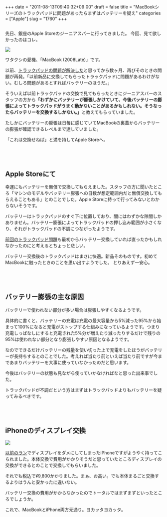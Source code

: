+++
date = "2011-08-13T09:40:32+09:00"
draft = false
title = "MacBookシリーズのトラックパッドに問題があったらまずはバッテリーを疑え"
categories = ["Apple"]
slug = "1760"
+++

<img style="display:block; margin-left:auto; margin-right:auto;" border="0" height="" src="http://farm4.static.flickr.com/3167/2761693911_93626f8a67.jpg" alt="" width="" />


先日、銀座のApple Storeのジーニアスバーに行ってきました。
今回、見て欲しかったのはコレ。

<img style="display:block; margin-left:auto; margin-right:auto;" border="0" height="" src="http://knk-n.com/wp-content/uploads/2011/08/macbook.png" width="" />

ワタクシの愛機、「MacBook (2008Late)」です。

以前、<a href="http://knk-n.com/2011/04/19/macbook-trackpad/" target="_blank">トラックパッドの問題が解決した</a>と思ってから数ヶ月、再びそのときの問題が再発。<!--more-->「以前新品に交換してもらったトラックパッドに問題があるわけがない。むしろ問題があるとすればバッテリーのほうだ。」

そういえば以前トラックパッドの交換で見てもらったときにジーニアスバーのスタッフの方から<strong>「わずかにバッテリーが膨張しかけていて、今後バッテリーの膨張によってトラックパッドがうまく動かないことがあるかもしれない。そうなったらバッテリーを交換するしかない。」</strong>と教えてもらっていました。

たしかにバッテリーの膨張は日毎に感じていてMacBookの裏蓋からバッテリーの膨張が確認できるレベルまで達していました。

「これは交換せねば」と満を持してApple Storeへ。

<p style="margin-top: 6em;">

<h2>Apple Storeにて</h2>

幸運にもバッテリーを無償で交換してもらえました。スタッフの方に聞いたところ「マシンのモデルやバッテリー膨張への日数が想定範囲内だと無償交換してもらえることもある」とのことでした。Apple Storeに持って行ってみないとわからないそうです。

バッテリーはトラックパッドのすぐ下に位置しており、間にはわずかな隙間しかありません。バッテリー膨張によってトラックパッドの押し込み範囲が小さくなり、それがトラックパッドの不調につながったようです。

<a href="トラックパッドの問題が解決した" target="_blank">前回のトラックパッド問題</a>も最初からバッテリー交換していれば直ったかもしれなかったのにと考えるとちょっと悲しい。

バッテリー交換後のトラックパッドはまさに快適。新品そのものです。初めてMacBookに触ったときのことを思い出すようでした。
とりあえず一安心。

<p style="margin-top: 6em;">

<h2>バッテリー膨張の主な原因</h2>
バッテリーで使われない部分が多い場合は膨張しやすくなるようです。

具体的に書くと、バッテリーの充電は充電の最大容量から5%減った95%から始まって100%になると充電がストップする仕組みになっているようです。つまり充電しっぱなしにすると充電された5%分が増えたり減ったりするだけで残りの95%は使われない部分となり膨張しやすい原因となるようです。

なのでできるだけバッテリーの残量を使い切った上で充電をしたほうがバッテリーが長持ちするとのことでした。考えれば当たり前といえば当たり前ですが今まであまりバッテリーを大事に使っていなかったのだと思います。


今後はバッテリーの状態も見ながら使っていかなければなと思った出来事でした。

トラックパッドが不調だという方はまずはトラックパッドよりもバッテリーを疑ってみるべきです。

<p style="margin-top: 6em;">

<h2>iPhoneのディスプレイ交換</h2>

<img style="display:block; margin-left:auto; margin-right:auto;" border="0" height="" src="http://knk-n.com/wp-content/uploads/2011/08/slooProImg_20110711095340.jpeg" width="" />

<a href="http://knk-n.com/2011/07/11/running-20110711/" target="_blank">以前のラン</a>でディスプレイをダメにしてしまったiPhoneですがようやく持ってこられました。本体交換で費用がかかりそうだと思っていたところディスプレイの交換ができるとのことで交換してもらいました。

それでも税込で&yen;9,800かかりました。まぁ、お高い。でも本体まるごと交換するよりはうんと安かったに違いない。

バッテリー交換の費用がかからなかったのでトータルではまずまずといったところでしょうか。

これで、MacBookとiPhone両方元通り。ヨカッタヨカッタ。
